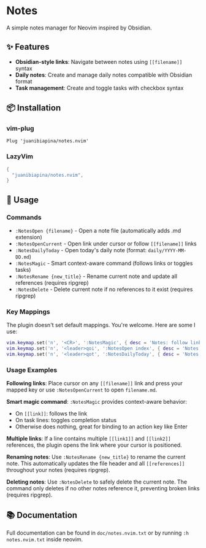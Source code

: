 # Notes

A simple notes manager for Neovim inspired by Obsidian.

## ✨ Features

- **Obsidian-style links**: Navigate between notes using `[[filename]]` syntax
- **Daily notes**: Create and manage daily notes compatible with Obsidian format
- **Task management**: Create and toggle tasks with checkbox syntax

## 📦 Installation

### vim-plug

```vim
Plug 'juanibiapina/notes.nvim'
```

### LazyVim

```lua
{
  "juanibiapina/notes.nvim",
}
```

## 🚀 Usage

### Commands

- `:NotesOpen {filename}` - Open a note file (automatically adds .md extension)
- `:NotesOpenCurrent` - Open link under cursor or follow `[[filename]]` links
- `:NotesDailyToday` - Open today's daily note (format: `daily/YYYY-MM-DD.md`)
- `:NotesMagic` - Smart context-aware command (follows links or toggles tasks)
- `:NotesRename {new_title}` - Rename current note and update all references (requires ripgrep)
- `:NotesDelete` - Delete current note if no references to it exist (requires ripgrep)

### Key Mappings

The plugin doesn't set default mappings. You're welcome. Here are some I use:

```lua
vim.keymap.set('n', '<CR>', ':NotesMagic', { desc = 'Notes: follow link or toggle task' })
vim.keymap.set('n', '<leader>qoi', ':NotesOpen index', { desc = 'Notes: open index note')})
vim.keymap.set('n', '<leader>qot', ':NotesDailyToday', { desc = 'Notes: open today\'s daily note'})
```

### Usage Examples

**Following links**: Place cursor on any `[[filename]]` link and press your mapped key or use `:NotesOpenCurrent` to open `filename.md`.

**Smart magic command**: `:NotesMagic` provides context-aware behavior:
- On `[[link]]`: follows the link
- On task lines: toggles completion status
- Otherwise does nothing, great for binding to an action key like Enter

**Multiple links**: If a line contains multiple `[[link1]]` and `[[link2]]` references, the plugin opens the link where your cursor is positioned.

**Renaming notes**: Use `:NotesRename {new_title}` to rename the current note. This automatically updates the file header and all `[[references]]` throughout your notes (requires ripgrep).

**Deleting notes**: Use `:NotesDelete` to safely delete the current note. The command only deletes if no other notes reference it, preventing broken links (requires ripgrep).

## 📚 Documentation

Full documentation can be found in `doc/notes.nvim.txt` or by running `:h notes.nvim.txt` inside neovim.

